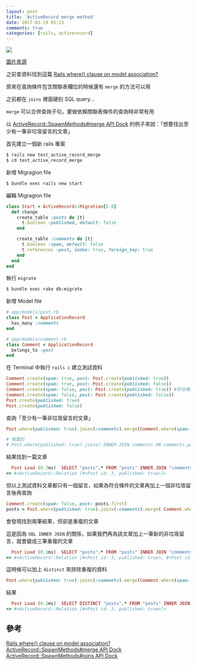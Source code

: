 ```yaml
---
layout: post
title: 'ActiveRecord merge method'
date: 2017-03-19 05:13
comments: true
categories: [rails, activerecord]
---
```

![](http://i.imgur.com/EsiorQx.jpg)

[圖片來源](https://www.pakutaso.com/20160628181pc-11.html)

之前查資料找到這篇 [Rails where() clause on model association?](http://stackoverflow.com/questions/6334537/rails-where-clause-on-model-association)

原來在查詢條件包含關聯表欄位的時候還有 `merge` 的方法可以用

之前都在 `joins` 裡面硬刻 SQL query...

<!-- more -->

`merge` 可以合併查詢子句，要做依賴關聯表條件的查詢時非常有用

以 [ActiveRecord::SpawnMethods#merge API Dock](http://apidock.com/rails/ActiveRecord/SpawnMethods/merge) 的例子來說：「想要找出至少有一筆非垃圾留言的文章」

首先建立一個新 rails 專案

```bash
$ rails new test_active_record_merge
$ cd test_active_record_merge
```

新增 Migragion file

```bash
$ bundle exec rails new start
```

編輯 Migragion file

```ruby
class Start < ActiveRecord::Migration[5.0]
  def change
    create_table :posts do |t|
      t.boolean :published, default: false
    end

    create_table :comments do |t|
      t.boolean :spam, default: false
      t.references :post, index: true, foreign_key: true
    end
  end
end
```

執行 `migrate`

```bash
$ bundle exec rake db:migrate
```

新增 Model file

```ruby
# app/models/post.rb
class Post < ApplicationRecord
  has_many :comments
end

# app/models/comment.rb
class Comment < ApplicationRecord
  belongs_to :post
end
```

在 Terminal 中執行 `rails c` 建立測試資料

```ruby
Comment.create(spam: true, post: Post.create(published: true))
Comment.create(spam: true, post: Post.create(published: false))
Comment.create(spam: false, post: Post.create(published: true)) #符合條件
Comment.create(spam: false, post: Post.create(published: false))
Post.create(published: true)
Post.create(published: false)
```

查詢「至少有一筆非垃圾留言的文章」

```ruby
Post.where(published: true).joins(:comments).merge(Comment.where(spam: false))

# 相當於
# Post.where(published: true).joins('INNER JOIN comments ON comments.post_id = posts.id').where('comments.spam = ?', false)
```

結果找到一篇文章

```ruby
  Post Load (0.7ms)  SELECT "posts".* FROM "posts" INNER JOIN "comments" ON "comments"."post_id" = "posts"."id" WHERE "posts"."published" = ? AND "comments"."spam" = ?  [["published", true], ["spam", false]]
=> #<ActiveRecord::Relation [#<Post id: 3, published: true>]>
```

但以上測試資料文章都只有一個留言，如果為符合條件的文章再加上一個非垃圾留言後再查詢

```ruby
Comment.create(spam: false, post: posts.first)
posts = Post.where(published: true).joins(:comments).merge( Comment.where(spam: false))
```

會發現找到兩筆結果，但卻是重複的文章

這是因為 `SQL INNER JOIN` 的關係，如果我們再為該文章加上一筆新的非垃圾留言，就會變成三筆重複的文章

```ruby
  Post Load (0.1ms)  SELECT "posts".* FROM "posts" INNER JOIN "comments" ON "comments"."post_id" = "posts"."id" WHERE "posts"."published" = ? AND "comments"."spam" = ?  [["published", true], ["spam", false]]
=> #<ActiveRecord::Relation [#<Post id: 3, published: true>, #<Post id: 3, published: true>]>
```

這時候可以加上 `distinct` 來排除重複的資料

```ruby
Post.where(published: true).joins(:comments).merge(Comment.where(spam: false)).distinct
```

結果

```ruby
  Post Load (0.2ms)  SELECT DISTINCT "posts".* FROM "posts" INNER JOIN "comments" ON "comments"."post_id" = "posts"."id" WHERE "posts"."published" = ? AND "comments"."spam" = ?  [["published", true], ["spam", false]]
=> #<ActiveRecord::Relation [#<Post id: 3, published: true>]>
```

## 參考

[Rails where() clause on model association?](http://stackoverflow.com/questions/6334537/rails-where-clause-on-model-association)
[ActiveRecord::SpawnMethods#merge API Dock](http://apidock.com/rails/ActiveRecord/SpawnMethods/merge)
[ActiveRecord::SpawnMethods#joins API Dock](http://apidock.com/rails/ActiveRecord/QueryMethods/joins)

